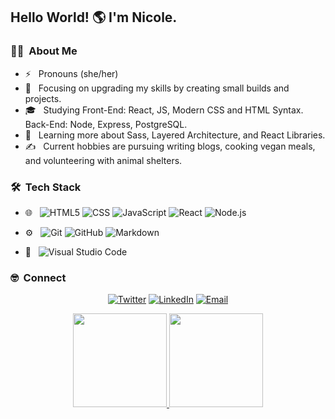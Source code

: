 <h2> Hello World! 🌎 I'm Nicole.</h2>

<h3> 👩‍💻 &nbsp;About Me </h3>

- ⚡️ &nbsp; Pronouns (she/her)
- 🤔 &nbsp; Focusing on upgrading my skills by creating small builds and projects.
- 🎓 &nbsp; Studying Front-End: React, JS, Modern CSS and HTML Syntax. Back-End: Node, Express, PostgreSQL.
- 🌱 &nbsp; Learning more about Sass, Layered Architecture, and React Libraries.
- ✍️ &nbsp; Current hobbies are pursuing writing blogs, cooking vegan meals, and volunteering with animal shelters.

<h3> 🛠 &nbsp;Tech Stack</h3>

- 🌐 &nbsp;
  ![HTML5](https://img.shields.io/badge/-HTML5-333333?style=for-the-badge&logo=HTML5)
  ![CSS](https://img.shields.io/badge/-CSS-333333?style=for-the-badge&logo=CSS3&logoColor=1572B6)
  ![JavaScript](https://img.shields.io/badge/-JavaScript-333333?style=for-the-badge&logo=javascript)
  ![React](https://img.shields.io/badge/-React-333333?style=for-the-badge&logo=react)
  ![Node.js](https://img.shields.io/badge/-Node.js-333333?style=for-the-badge&logo=node.js)

- ⚙️ &nbsp;
  ![Git](https://img.shields.io/badge/-Git-333333?style=for-the-badge&logo=git)
  ![GitHub](https://img.shields.io/badge/-GitHub-333333?style=for-the-badge&logo=github)
  ![Markdown](https://img.shields.io/badge/-Markdown-333333?style=for-the-badge&logo=markdown)
- 🔧 &nbsp;
  ![Visual Studio Code](https://img.shields.io/badge/-Visual%20Studio%20Code-333333?style=for-the-badge&logo=visual-studio-code&logoColor=007ACC)


<h3> 🤓 &nbsp;Connect </h3>

<p align="center">
<a href="https://twitter.com/nmartinpdx/"><img alt="Twitter" src="https://img.shields.io/badge/Twitter-Nicole%20Martin?style=social&logo=twitter"></a>
<a href="https://www.linkedin.com/in/nicolemartinpdx/"><img alt="LinkedIn" src="https://img.shields.io/badge/LinkedIn-Nicole%20Martin?style=social&logo=linkedin"></a>
<a href="mailto:n.martinpdx@gmail.com"><img alt="Email" src="https://img.shields.io/badge/Email-n.martinpdx@gmail.com-green?style=social&logo=gmail"></a>
</p>

<p align="center">

<a href="https://github.com/nicole-m-martin">
  <img height="150em" src="https://github-readme-stats.vercel.app/api?username=nicole-m-martin&theme=buefy&show_icons=true" />
  <img height="150em" src="https://github-readme-stats.vercel.app/api/top-langs/?username=nicole-m-martin&theme=buefy&layout=compact" />
</a>
</p>



